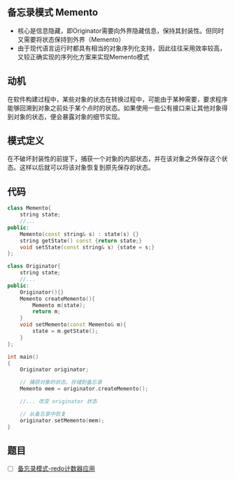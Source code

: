 ## 备忘录模式 Memento

- 核心是信息隐藏，即Originator需要向外界隐藏信息，保持其封装性。但同时又需要将状态保持到外界（Memento）
- 由于现代语言运行时都具有相当的对象序列化支持，因此往往采用效率较高，又较正确实现的序列化方案来实现Memento模式

## 动机

在软件构建过程中，某些对象的状态在转换过程中，可能由于某种需要，要求程序能够回溯到对象之前处于某个点时的状态。如果使用一些公有接口来让其他对象得到对象的状态，便会暴露对象的细节实现。

## 模式定义

在不破坏封装性的前提下，捕获一个对象的内部状态，并在该对象之外保存这个状态。这样以后就可以将该对象恢复到原先保存的状态。

## 代码

```cpp
class Memento{
    string state;
    //...
public:
    Memento(const string& s) : state(s) {}
    string getState() const {return state;}
    void setState(const string& s) {state = s;}
};

class Originator{
    string state;
    //...
public:
    Originator(){}
    Memento createMemento(){
        Memento m(state);
        return m;
    }
    void setMemento(const Memento& m){
        state = m.getState();
    }
};

int main()
{
    Originator originator;

    // 捕获对象的状态，存储到备忘录
    Memento mem = originator.createMemento();

    //... 改变 originator 状态

    // 从备忘录中恢复
    originator.setMemento(mem);
}
```

## 题目

- [ ] [备忘录模式-redo计数器应用](https://kamacoder.com/problempage.php?pid=1095)